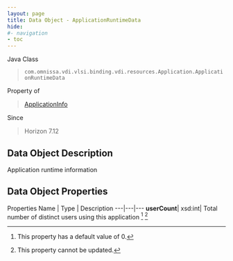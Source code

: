 ```yaml
---
layout: page
title: Data Object - ApplicationRuntimeData
hide:
#- navigation
- toc
---
```






Java Class
> `com.omnissa.vdi.vlsi.binding.vdi.resources.Application.ApplicationRuntimeData`

Property of
> [ApplicationInfo](vdi.resources.Application.ApplicationInfo.md#field_detail)

Since
> Horizon 7.12


## Data Object Description

Application runtime information

## Data Object Properties
Properties
Name |  Type |  Description
---|---|---
**userCount**|  xsd:int|  Total number of distinct users using this application [^19] [^2]


 


[^2]: This property cannot be updated.
[^19]: This property has a default value of 0.